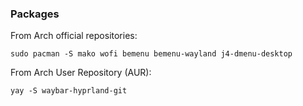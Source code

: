 ### Packages
From Arch official repositories:
```
sudo pacman -S mako wofi bemenu bemenu-wayland j4-dmenu-desktop
```
  
From Arch User Repository (AUR):
```
yay -S waybar-hyprland-git
```